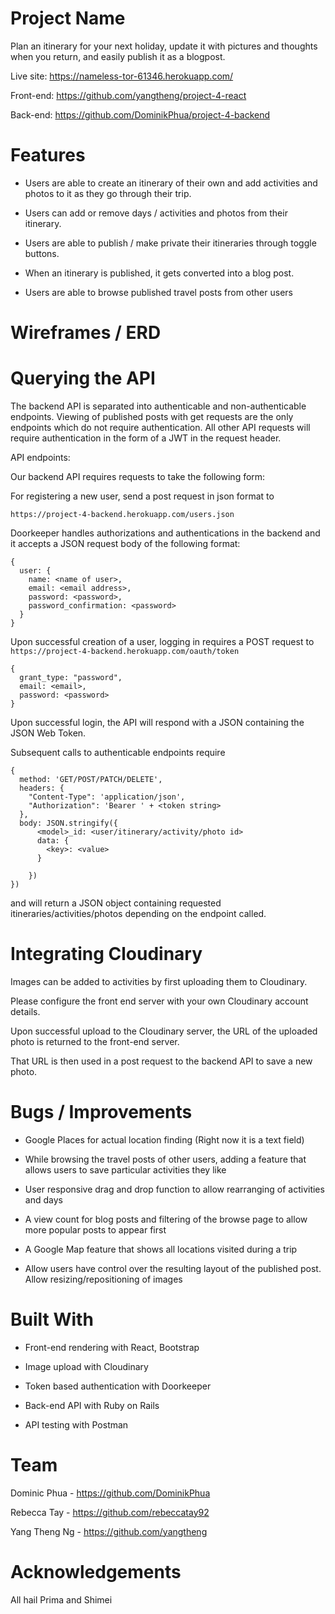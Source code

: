 Project Name
================================
Plan an itinerary for your next holiday, update it with pictures and thoughts when you return, and easily publish it as a blogpost.

Live site: https://nameless-tor-61346.herokuapp.com/

Front-end: https://github.com/yangtheng/project-4-react

Back-end: https://github.com/DominikPhua/project-4-backend


Features
================================
* Users are able to create an itinerary of their own and add activities and photos to it as they go through their trip.

* Users can add or remove days / activities and photos from their itinerary.

* Users are able to publish / make private their itineraries through toggle buttons.

* When an itinerary is published, it gets converted into a blog post.

* Users are able to browse published travel posts from other users

Wireframes / ERD
================================


Querying the API
================================
The backend API is separated into authenticable and non-authenticable endpoints.
Viewing of published posts with get requests are the only endpoints which do not require authentication.
All other API requests will require authentication in the form of a JWT in the request header.

API endpoints:

<insert picture here of endpoints>

Our backend API requires requests to take the following form:

For registering a new user, send a post request in json format to

`https://project-4-backend.herokuapp.com/users.json`

Doorkeeper handles authorizations and authentications in the backend and it accepts a JSON request body of the following format:

```
{
  user: {
    name: <name of user>,
    email: <email address>,
    password: <password>,
    password_confirmation: <password>
  }
}
```
Upon successful creation of a user, logging in requires a POST request to `https://project-4-backend.herokuapp.com/oauth/token`

```
{
  grant_type: "password",
  email: <email>,
  password: <password>
}
```

Upon successful login, the API will respond with a JSON containing the JSON Web Token.

Subsequent calls to authenticable endpoints require
```
{
  method: 'GET/POST/PATCH/DELETE',
  headers: {
    "Content-Type": 'application/json',
    "Authorization": 'Bearer ' + <token string>
  },
  body: JSON.stringify({
      <model>_id: <user/itinerary/activity/photo id>
      data: {
        <key>: <value>
      }

    })
})
```
and will return a JSON object containing requested itineraries/activities/photos depending on the endpoint called.

Integrating Cloudinary
================================

Images can be added to activities by first uploading them to Cloudinary.

Please configure the front end server with your own Cloudinary account details.

Upon successful upload to the Cloudinary server, the URL of the uploaded photo is returned to the front-end server.

That URL is then used in a post request to the backend API to save a new photo.

Bugs / Improvements
================================
* Google Places for actual location finding (Right now it is a text field)

* While browsing the travel posts of other users, adding a feature that allows users to save particular activities they like

* User responsive drag and drop function to allow rearranging of activities and days

* A view count for blog posts and filtering of the browse page to allow more popular posts to appear first

* A Google Map feature that shows all locations visited during a trip

* Allow users have control over the resulting layout of the published post. Allow resizing/repositioning of images

Built With
================================
* Front-end rendering with React, Bootstrap

* Image upload with Cloudinary

* Token based authentication with Doorkeeper

* Back-end API with Ruby on Rails

* API testing with Postman


Team
================================
Dominic Phua - https://github.com/DominikPhua

Rebecca Tay - https://github.com/rebeccatay92

Yang Theng Ng - https://github.com/yangtheng

Acknowledgements
================================
All hail Prima and Shimei
